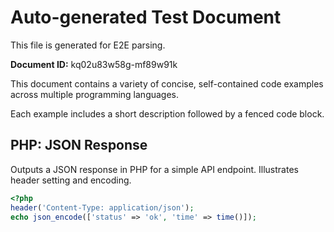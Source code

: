 # Auto-generated Test Document

This file is generated for E2E parsing.

**Document ID:** kq02u83w58g-mf89w91k

This document contains a variety of concise, self-contained code examples across multiple programming languages.

Each example includes a short description followed by a fenced code block.

## PHP: JSON Response

Outputs a JSON response in PHP for a simple API endpoint. Illustrates header setting and encoding.

```php
<?php
header('Content-Type: application/json');
echo json_encode(['status' => 'ok', 'time' => time()]);
```


